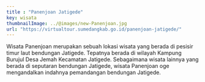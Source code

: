 ```yaml
---
title : "Panenjoan Jatigede"
key: wisata
thumbnailImage: ../@images/new-Panenjoan.jpg
url: "https://virtualtour.sumedangkab.go.id/panenjoan-jatigede/"
---
```

Wisata Panenjoan merupakan sebuah lokasi wisata yang berada di pesisir timur laut bendungan Jatigede. Tepatnya berada di wilayah Kampung Burujul Desa Jemah Kecamatan Jatigede. Sebagaimana wisata lainnya yang berada di seputaran bendungan Jatigede, wisata Panenjoan oge mengandalkan indahnya pemandangan bendungan Jatigede.